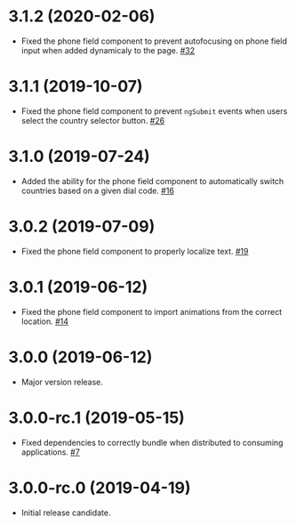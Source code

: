 # 3.1.2 (2020-02-06)

- Fixed the phone field component to prevent autofocusing on phone field input when added dynamicaly to the page. [#32](https://github.com/blackbaud/skyux-phone-field/pull/32)

# 3.1.1 (2019-10-07)

- Fixed the phone field component to prevent `ngSubmit` events when users select the country selector button. [#26](https://github.com/blackbaud/skyux-phone-field/pull/26)

# 3.1.0 (2019-07-24)

- Added the ability for the phone field component to automatically switch countries based on a given dial code. [#16](https://github.com/blackbaud/skyux-phone-field/pull/16)

# 3.0.2 (2019-07-09)

- Fixed the phone field component to properly localize text. [#19](https://github.com/blackbaud/skyux-phone-field/pull/19)

# 3.0.1 (2019-06-12)

- Fixed the phone field component to import animations from the correct location. [#14](https://github.com/blackbaud/skyux-phone-field/pull/14)

# 3.0.0 (2019-06-12)

- Major version release.

# 3.0.0-rc.1 (2019-05-15)

- Fixed dependencies to correctly bundle when distributed to consuming applications. [#7](https://github.com/blackbaud/skyux-phone-field/pull/7)

# 3.0.0-rc.0 (2019-04-19)

- Initial release candidate.
